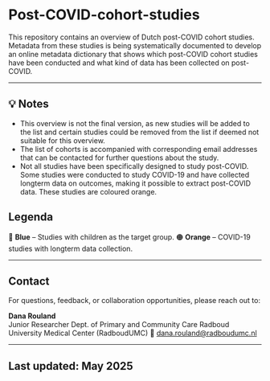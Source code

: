 # Post-COVID-cohort-studies

This repository contains an overview of Dutch post-COVID cohort studies. Metadata from these studies is being systematically documented to develop an online metadata dictionary that shows which post-COVID cohort studies have been conducted and what kind of data has been collected on post-COVID. 

---

## 💡 Notes

- This overview is not the final version, as new studies will be added to the list and certain studies could be removed from the list if deemed not suitable for this overview.
- The list of cohorts is accompanied with corresponding email addresses that can be contacted for further questions about the study.
- Not all studies have been specifically designed to study post-COVID. Some studies were conducted to study COVID-19 and have collected longterm data on outcomes, making it possible to extract post-COVID data. These studies are coloured orange. 

## Legenda

🔵 **Blue** – Studies  with children as the target group.
🟠 **Orange** – COVID-19 studies with longterm data collection.

---

##  Contact

For questions, feedback, or collaboration opportunities, please reach out to:

**Dana Rouland**  
Junior Researcher
Dept. of Primary and Community Care
Radboud University Medical Center (RadboudUMC)
📧 dana.rouland@radboudumc.nl 

---


##  Last updated: May 2025
